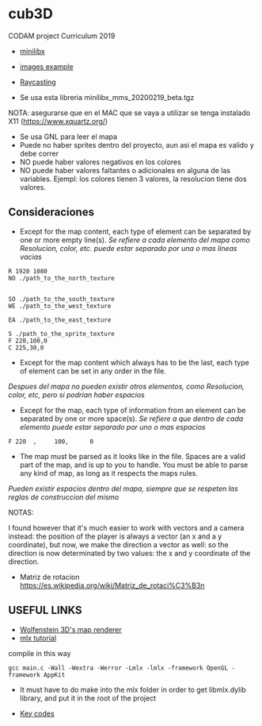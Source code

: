 # cub3D
CODAM project Curriculum 2019

- [minilibx](https://github.com/ttshivhula/minilibx)
- [images example](https://github.com/keuhdall/images_example)
- [Raycasting](https://lodev.org/cgtutor/raycasting.html)

- Se usa esta libreria  minilibx_mms_20200219_beta.tgz 

NOTA: asegurarse que en el MAC que se vaya a utilizar se tenga instalado X11 (https://www.xquartz.org/)
- Se usa GNL para leer el mapa
- Puede no haber sprites dentro del proyecto, aun asi el mapa es valido y debe correr
- NO puede haber valores negativos en los colores
- NO puede haber valores faltantes o adicionales en alguna de las variables. Ejempl: los colores tienen 3 valores, la resolucion tiene dos valores.

##  Consideraciones

- Except for the map content, each type of element can be separated by one or
more empty line(s).
_Se refiere a cada elemento del mapa como Resolucion, color, etc. puede estar separado por una o mas lineas vacias_

```
R 1920 1080
NO ./path_to_the_north_texture


SO ./path_to_the_south_texture
WE ./path_to_the_west_texture

EA ./path_to_the_east_texture

S ./path_to_the_sprite_texture
F 220,100,0
C 225,30,0
```

- Except for the map content which always has to be the last, each type of
element can be set in any order in the file.

_Despues del mapa no pueden existir otros elementos, como Resolucion, color, etc, pero si podrian haber espacios_


- Except for the map, each type of information from an element can be separated
by one or more space(s).
_Se refiere a que dentro de cada elemento puede estar separado por uno o mas espacios_

```
F 220  ,     100,      0   
```

- The map must be parsed as it looks like in the file. Spaces are a valid part of
the map, and is up to you to handle. You must be able to parse any kind of
map, as long as it respects the maps rules.

_Pueden existir espacios dentro del mapa, siempre que se respeten las reglas de construccion del mismo_


NOTAS:

I found however that it's much easier to work with vectors and a camera instead: the position of the player is always a vector (an x and a y coordinate), but now, we make the direction a vector as well: so the direction is now determinated by two values: the x and y coordinate of the direction. 



- Matriz de rotacion
https://es.wikipedia.org/wiki/Matriz_de_rotaci%C3%B3n


## USEFUL LINKS

- [Wolfenstein 3D's map renderer](https://www.youtube.com/watch?v=eOCQfxRQ2pY)
- [mlx tutorial](https://harm-smits.github.io/42docs/libs/minilibx.html)

compile in this way


```
gcc main.c -Wall -Wextra -Werror -Lmlx -lmlx -framework OpenGL -framework AppKit

```
- It must have to do make into the mlx folder in order to get libmlx.dylib library, and put it in the root of the project

- [Key codes](https://eastmanreference.com/complete-list-of-applescript-key-codes)
